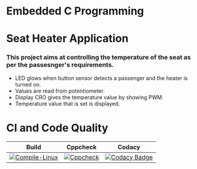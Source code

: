 # Embedded C Programming 

# Seat Heater Application

### This project aims at controlling the temperature of the seat as per the passesnger's requirements.
* LED glows when button sensor detects a passenger and the heater is turned on.
* Values are read from potentiometer.
* Display CRO gives the temperature value by showing PWM.
* Temperature value that is set is displayed.

####
#
# CI and Code Quality

|Build|Cppcheck|Codacy|
|:--:|:--:|:--:|
|[![Compile-Linux](https://github.com/Vichkshana/Embedded-C/actions/workflows/Complie.yml/badge.svg)](https://github.com/Vichkshana/Embedded-C/actions/workflows/Complie.yml)|[![Cppcheck](https://github.com/Vichkshana/Embedded-C/actions/workflows/CodeQuality.yml/badge.svg)](https://github.com/Vichkshana/Embedded-C/actions/workflows/CodeQuality.yml)|[![Codacy Badge](https://app.codacy.com/project/badge/Grade/6cdbb3b3e0e24188ad036217b1cdbb73)](https://www.codacy.com/gh/Vichkshana/Embedded-C/dashboard?utm_source=github.com&amp;utm_medium=referral&amp;utm_content=Vichkshana/Embedded-C&amp;utm_campaign=Badge_Grade)|


